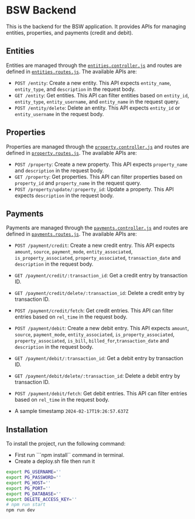 # BSW Backend

This is the backend for the BSW application. It provides APIs for managing entities, properties, and payments (credit and debit).

## Entities

Entities are managed through the [`entities.controller.js`](bsw-backend/src/controllers/entities.controller.js) and routes are defined in [`entities.routes.js`](bsw-backend/src/routes/entities.routes.js). The available APIs are:

- `POST /entity`: Create a new entity. This API expects `entity_name`, `entity_type`, and `description` in the request body.
- `GET /entity`: Get entities. This API can filter entities based on `entity_id`, `entity_type`, `entity_username`, and `entity_name` in the request query.
- `POST /entity/delete`: Delete an entity. This API expects `entity_id` or `entity_username` in the request body.

## Properties

Properties are managed through the [`property.controller.js`](bsw-backend/src/controllers/property.controller.js) and routes are defined in [`property.routes.js`](bsw-backend/src/routes/property.routes.js). The available APIs are:

- `POST /property`: Create a new property. This API expects `property_name` and `description` in the request body.
- `GET /property`: Get properties. This API can filter properties based on `property_id` and `property_name` in the request query.
- `POST /property/update/:property_id`: Update a property. This API expects `description` in the request body.

## Payments

Payments are managed through the [`payments.controller.js`](bsw-backend/src/controllers/payments.controller.js) and routes are defined in [`payments.routes.js`](bsw-backend/src/routes/payments.routes.js). The available APIs are:

- `POST /payment/credit`: Create a new credit entry. This API expects `amount`, `source`, `payment_mode`, `entity_associated`, `is_property_associated`, `property_associated`, `transaction_date` and `description` in the request body.
- `GET /payment/credit/:transaction_id`: Get a credit entry by transaction ID.
- `GET /payment/credit/delete/:transaction_id`: Delete a credit entry by transaction ID.
- `POST /payment/credit/fetch`: Get credit entries. This API can filter entries based on `rel_time` in the request body.

- `POST /payment/debit`: Create a new debit entry. This API expects `amount`, `source`, `payment_mode`, `entity_associated`, `is_property_associated`, `property_associated`, `is_bill`, `billed_for`,`transaction_date` and `description` in the request body.
- `GET /payment/debit/:transaction_id`: Get a debit entry by transaction ID.
- `GET /payment/debit/delete/:transaction_id`: Delete a debit entry by transaction ID.
- `POST /payment/debit/fetch`: Get debit entries. This API can filter entries based on `rel_time` in the request body.
- A sample timestamp `2024-02-17T19:26:57.637Z`

## Installation

To install the project, run the following command:
- First run ```npm install`` command in terminal.
- Create a deploy.sh file then run it

```sh
export PG_USERNAME=''
export PG_PASSWORD=''
export PG_HOST=''
export PG_PORT=''
export PG_DATABASE=''
export DELETE_ACCESS_KEY=''
# npm run start
npm run dev